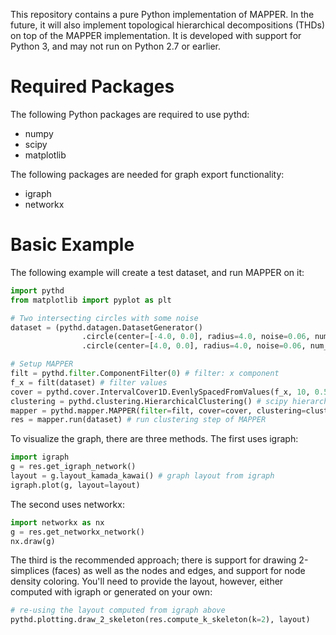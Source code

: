 This repository contains a pure Python implementation of MAPPER. In the future,
it will also implement topological hierarchical decompositions (THDs) on top of
the MAPPER implementation. It is developed with support for Python 3, and may
not run on Python 2.7 or earlier.

# Required Packages

The following Python packages are required to use pythd:
- numpy
- scipy
- matplotlib

The following packages are needed for graph export functionality:
- igraph
- networkx

# Basic Example

The following example will create a test dataset, and run MAPPER on it:
```python
import pythd
from matplotlib import pyplot as plt

# Two intersecting circles with some noise
dataset = (pythd.datagen.DatasetGenerator()
                .circle(center=[-4.0, 0.0], radius=4.0, noise=0.06, num_points=200)
                .circle(center=[4.0, 0.0], radius=4.0, noise=0.06, num_points=200)).get()

# Setup MAPPER
filt = pythd.filter.ComponentFilter(0) # filter: x component
f_x = filt(dataset) # filter values
cover = pythd.cover.IntervalCover1D.EvenlySpacedFromValues(f_x, 10, 0.5)
clustering = pythd.clustering.HierarchicalClustering() # scipy hierarchical clustering
mapper = pythd.mapper.MAPPER(filter=filt, cover=cover, clustering=clustering)
res = mapper.run(dataset) # run clustering step of MAPPER
```

To visualize the graph, there are three methods. The first uses igraph:
```python
import igraph
g = res.get_igraph_network()
layout = g.layout_kamada_kawai() # graph layout from igraph
igraph.plot(g, layout=layout)
```

The second uses networkx:
```python
import networkx as nx
g = res.get_networkx_network()
nx.draw(g)
```

The third is the recommended approach; there is support for drawing 2-simplices (faces) as well
as the nodes and edges, and support for node density coloring. You'll need to provide the layout,
however, either computed with igraph or generated on your own:
```python
# re-using the layout computed from igraph above
pythd.plotting.draw_2_skeleton(res.compute_k_skeleton(k=2), layout)
```
